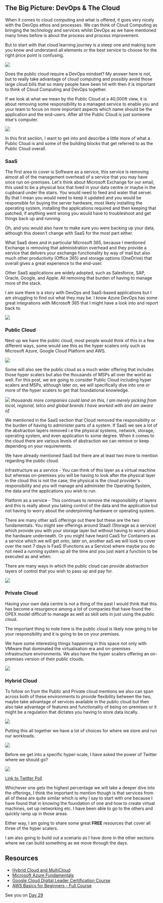 ## The Big Picture: DevOps & The Cloud

When it comes to cloud computing and what is offered, it goes very nicely with the DevOps ethos and processes. We can think of Cloud Computing as bringing the technology and services whilst DevOps as we have mentioned many times before is about the process and process improvement.

But to start with that cloud learning journey is a steep one and making sure you know and understand all elements or the best service to choose for the right price point is confusing.

![](Images/Day28_Cloud1.png)

Does the public cloud require a DevOps mindset? My answer here is not, but to really take advantage of cloud computing and possibly avoid those large cloud bills that so many people have been hit with then it is important to think of Cloud Computing and DevOps together.

If we look at what we mean by the Public Cloud at a 40,000ft view, it is about removing some responsibility to a managed service to enable you and your team to focus on more important aspects which name should be the application and the end-users. After all the Public Cloud is just someone else's computer.

![](Images/Day28_Cloud2.png)

In this first section, I want to get into and describe a little more of what a Public Cloud is and some of the building blocks that get referred to as the Public Cloud overall.

### SaaS

The first area to cover is Software as a service, this service is removing almost all of the management overhead of a service that you may have once run on-premises. Let's think about Microsoft Exchange for our email, this used to be a physical box that lived in your data centre or maybe in the cupboard under the stairs. You would need to feed and water that server. By that I mean you would need to keep it updated and you would be responsible for buying the server hardware, most likely installing the operating system, installing the applications required and then keeping that patched, if anything went wrong you would have to troubleshoot and get things back up and running.

Oh, and you would also have to make sure you were backing up your data, although this doesn't change with SaaS for the most part either.

What SaaS does and in particular Microsoft 365, because I mentioned Exchange is removing that administration overhead and they provide a service that delivers your exchange functionality by way of mail but also much other productivity (Office 365) and storage options (OneDrive) that overall gives a great experience to the end-user.

Other SaaS applications are widely adopted, such as Salesforce, SAP, Oracle, Google, and Apple. All removing that burden of having to manage more of the stack.

I am sure there is a story with DevOps and SaaS-based applications but I am struggling to find out what they may be. I know Azure DevOps has some great integrations with Microsoft 365 that I might have a look into and report back to.

![](Images/Day28_Cloud3.png)

### Public Cloud

Next up we have the public cloud, most people would think of this in a few different ways, some would see this as the hyper scalers only such as Microsoft Azure, Google Cloud Platform and AWS.

![](Images/Day28_Cloud4.png)

Some will also see the public cloud as a much wider offering that includes those hyper scalers but also the thousands of MSPs all over the world as well. For this post, we are going to consider Public Cloud including hyper scalers and MSPs, although later on, we will specifically dive into one or more of the hyper scalers to get that foundational knowledge.

![](Images/Day28_Cloud5.png)
_thousands more companies could land on this, I am merely picking from local, regional, telco and global brands I have worked with and am aware of._

We mentioned in the SaaS section that Cloud removed the responsibility or the burden of having to administer parts of a system. If SaaS we see a lot of the abstraction layers removed i.e the physical systems, network, storage, operating system, and even application to some degree. When it comes to the cloud there are various levels of abstraction we can remove or keep depending on your requirements.

We have already mentioned SaaS but there are at least two more to mention regarding the public cloud.

Infrastructure as a service - You can think of this layer as a virtual machine but whereas on-premises you will be having to look after the physical layer in the cloud this is not the case, the physical is the cloud provider's responsibility and you will manage and administer the Operating System, the data and the applications you wish to run.

Platform as a service - This continues to remove the responsibility of layers and this is really about you taking control of the data and the application but not having to worry about the underpinning hardware or operating system.

There are many other aaS offerings out there but these are the two fundamentals. You might see offerings around StaaS (Storage as a service) which provide you with your storage layer but without having to worry about the hardware underneath. Or you might have heard CaaS for Containers as a service which we will get onto, later on, another aaS we will look to cover over the next 7 days is FaaS (Functions as a Service) where maybe you do not need a running system up all the time and you just want a function to be executed as and when.

There are many ways in which the public cloud can provide abstraction layers of control that you wish to pass up and pay for.

![](Images/Day28_Cloud6.png)

### Private Cloud

Having your own data centre is not a thing of the past I would think that this has become a resurgence among a lot of companies that have found the OPEX model difficult to manage as well as skill sets in just using the public cloud.

The important thing to note here is the public cloud is likely now going to be your responsibility and it is going to be on your premises.

We have some interesting things happening in this space not only with VMware that dominated the virtualisation era and on-premises infrastructure environments. We also have the hyper scalers offering an on-premises version of their public clouds.

![](Images/Day28_Cloud7.png)

### Hybrid Cloud

To follow on from the Public and Private cloud mentions we also can span across both of these environments to provide flexibility between the two, maybe take advantage of services available in the public cloud but then also take advantage of features and functionality of being on-premises or it might be a regulation that dictates you having to store data locally.

![](Images/Day28_Cloud8.png)

Putting this all together we have a lot of choices for where we store and run our workloads.

![](Images/Day28_Cloud9.png)

Before we get into a specific hyper-scale, I have asked the power of Twitter where we should go?

![](Images/Day28_Cloud10.png)

[Link to Twitter Poll](https://twitter.com/MichaelCade1/status/1486814904510259208?s=20&t=x2n6QhyOXSUs7Pq0itdIIQ)

Whichever one gets the highest percentage we will take a deeper dive into the offerings, I think the important to mention though is that services from all of these are quite similar which is why I say to start with one because I have found that in knowing the foundation of one and how to create virtual machines, set up networking etc. I have been able to go to the others and quickly ramp up in those areas.

Either way, I am going to share some great **FREE** resources that cover all three of the hyper scalers.

I am also going to build out a scenario as I have done in the other sections where we can build something as we move through the days.

## Resources

- [Hybrid Cloud and MultiCloud](https://www.youtube.com/watch?v=qkj5W98Xdvw)
- [Microsoft Azure Fundamentals](https://www.youtube.com/watch?v=NKEFWyqJ5XA&list=WL&index=130&t=12s)
- [Google Cloud Digital Leader Certification Course](https://www.youtube.com/watch?v=UGRDM86MBIQ&list=WL&index=131&t=10s)
- [AWS Basics for Beginners - Full Course](https://www.youtube.com/watch?v=ulprqHHWlng&t=5352s)

See you on [Day 29](day29.md)
